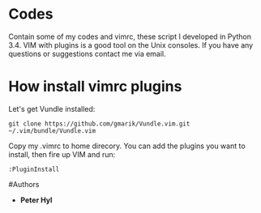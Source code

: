 # Codes
Contain some of my codes and vimrc, these script I developed in
Python 3.4. VIM with plugins is a good tool on the Unix consoles.
If you have any questions or suggestions contact me via email.
# How install vimrc plugins
Let's get Vundle installed:

	git clone https://github.com/gmarik/Vundle.vim.git ~/.vim/bundle/Vundle.vim

Copy my .vimrc to home direcory. You can add the plugins you want to install, then fire up VIM and run:

	:PluginInstall
#Authors
* **Peter Hyl** 
